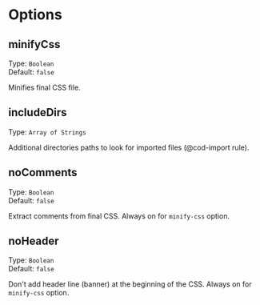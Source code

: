 # Options


## minifyCss

Type: `Boolean`  
Default: `false`

Minifies final CSS file.

## includeDirs

Type: `Array of Strings`

Additional directories paths to look for imported files (@cod-import rule).

## noComments

Type: `Boolean`  
Default: `false`

Extract comments from final CSS. Always on for `minify-css` option.

## noHeader

Type: `Boolean`  
Default: `false`

Don't add header line (banner) at the beginning of the CSS. Always on for `minify-css` option.

